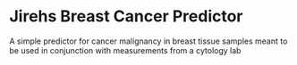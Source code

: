 # Jirehs Breast Cancer Predictor
A simple predictor for cancer malignancy in breast tissue samples meant to be used in conjunction with measurements from a cytology lab
